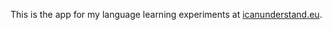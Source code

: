 This is the app for my language learning experiments at [icanunderstand.eu](http://icanunderstand.eu).
